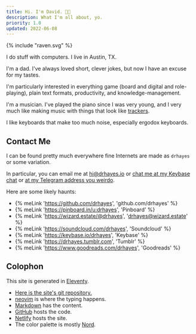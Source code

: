 ```yaml
---
title: Hi. I'm David. 👋🏽
description: What I'm all about, yo.
priority: 1.0
updated: 2022-06-08
---
```


<div class="about-logo">
  {% include "raven.svg" %}
</div>

I do stuff with computers. I live in Austin, TX.

I'm a dad. I've always loved short, clever jokes, but now I have an excuse for my tastes.

I'm particularly interested in everything game (board and digital and role-playing), plain text formats, productivity, and knowledge-management.

I'm a musician. I've played the piano since I was very young, and I very much like making music with things that look like [trackers](https://en.wikipedia.org/wiki/Music_tracker).

I like keyboards that make too much noise, especially ergodox keyboards.

## Contact Me

I can be found pretty much everywhere fine Internets are made as `drhayes` or some variation.

In particular, you can email me at <hi@drhayes.io> or [chat me at my Keybase chat][keybasechat] or [at my Telegram address you weirdo][telegram].

Here are some likely haunts:

* {% meLink 'https://github.com/drhayes', 'github.com/drhayes' %}
* {% meLink 'https://pinboard.in/u:drhayes', 'Pinboard' %}
* {% meLink 'https://wizard.estate/@drhayes', 'drhayes@wizard.estate' %}
* {% meLink 'https://soundcloud.com/drhayes', 'Soundcloud' %}
* {% meLink 'https://keybase.io/drhayes', 'Keybase' %}
* {% meLink 'https://drhayes.tumblr.com', 'Tumblr' %}
* {% meLink 'https://www.goodreads.com/drhayes', 'Goodreads' %}

## Colophon

This site is generated in [Eleventy].

* [Here is the site's git repository.][site]
* [neovim] is where the typing happens.
* [Markdown] has the content.
* [GitHub] hosts the code.
* [Netlify] hosts the site.
* The color palette is mostly [Nord].

[site]: https://github.com/drhayes/drhayes.io
[vim]: https://www.vim.org/
[markdown]: https://daringfireball.net/projects/markdown/
[github]: https://github.com/
[netlify]: https://www.netlify.com/
[telegram]: https://t.me/drhayes
[keybasechat]: https://keybase.io/drhayes/chat
[eleventy]: https://www.11ty.dev/
[neovim]: https://neovim.io/
[nord]: https://www.nordtheme.com/docs/colors-and-palettes

